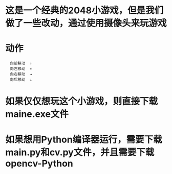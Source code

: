 # 这是一个经典的2048小游戏，但是我们做了一些改动，通过使用摄像头来玩游戏
# 动作
      向前移动  ↑
      向左移动  ←
      向右移动  →
      向后移动  ↓
# 如果仅仅想玩这个小游戏，则直接下载maine.exe文件
# 如果想用Python编译器运行，需要下载main.py和cv.py文件，并且需要下载opencv-Python
